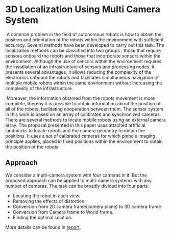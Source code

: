 # 3D Localization Using Multi Camera System

​	A common problem in the field of autonomous robots is how to obtain the position and orientation of the robots within the environment with sufficient accuracy. Several methods have been developed to carry out this task. The localization methods can be classified into two groups : those that require sensors onboard the robots and those that incorporate sensors within the environment. Although the use of sensors within the environment requires the installation of an infrastructure of sensors and processing nodes, it presents several advantages, it allows reducing the complexity of the electronics onboard the robots and facilitates simultaneous navigation of multiple mobile robots within the same environment without increasing the complexity of the infrastructure. 

​	Moreover, the information obtained from the robots movement is more complete, thereby it is possible to obtain information about the position of all of the robots, facilitating cooperation between them. The sensor system in this work is based on an array of calibrated and synchronized cameras. There are several methods to locate mobile robots using an external camera array. The proposal presented in this paper uses attached artificial landmarks to locate robots and the camera geometry to obtain the positions. It uses a set of calibrated cameras for which pinhole imaging principle applies, placed in fixed positions within the environment to obtain the position of the robots.

## Approach

We consider a multi-camera system with four cameras in it. But the proposed approach can be applied to multi-camera systems with any number of cameras.
The task can be broadly divided into four parts: 

* Locating the robot in each view.
* Removing the effects of distortion.
* Conversion from 2D camera frame(camera plane) to 3D camera frame
* Conversion from Camera frame to World frame.
* Finding the optimal solution.

More details can be found in [report](Exploratory_Project.pdf).